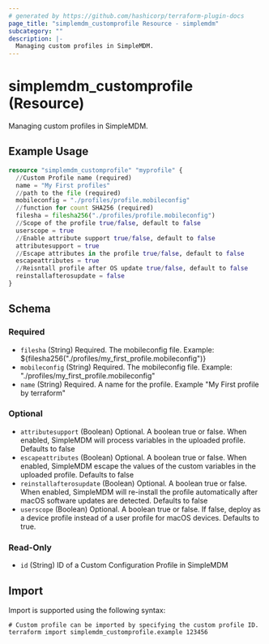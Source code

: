 ```yaml
---
# generated by https://github.com/hashicorp/terraform-plugin-docs
page_title: "simplemdm_customprofile Resource - simplemdm"
subcategory: ""
description: |-
  Managing custom profiles in SimpleMDM.
---
```


# simplemdm_customprofile (Resource)

Managing custom profiles in SimpleMDM.

## Example Usage

```terraform
resource "simplemdm_customprofile" "myprofile" {
  //Custom Profile name (required)
  name = "My First profiles"
  //path to the file (required)
  mobileconfig = "./profiles/profile.mobileconfig"
  //function for count SHA256 (required)
  filesha = filesha256("./profiles/profile.mobileconfig")
  //Scope of the profile true/false, default to false
  userscope = true
  //Enable attribute support true/false, default to false
  attributesupport = true
  //Escape attributes in the profile true/false, default to false
  escapeattributes = true
  //Reisntall profile after OS update true/false, default to false
  reinstallafterosupdate = false
}
```

<!-- schema generated by tfplugindocs -->
## Schema

### Required

- `filesha` (String) Required. The mobileconfig file. Example: ${filesha256("./profiles/my_first_profile.mobileconfig")}
- `mobileconfig` (String) Required. The mobileconfig file. Example: "./profiles/my_first_profile.mobileconfig"
- `name` (String) Required. A name for the profile. Example "My First profile by terraform"

### Optional

- `attributesupport` (Boolean) Optional. A boolean true or false. When enabled, SimpleMDM will process variables in the uploaded profile. Defaults to false
- `escapeattributes` (Boolean) Optional. A boolean true or false. When enabled, SimpleMDM escape the values of the custom variables in the uploaded profile. Defaults to false
- `reinstallafterosupdate` (Boolean) Optional. A boolean true or false. When enabled, SimpleMDM will re-install the profile automatically after macOS software updates are detected. Defaults to false
- `userscope` (Boolean) Optional. A boolean true or false. If false, deploy as a device profile instead of a user profile for macOS devices. Defaults to true.

### Read-Only

- `id` (String) ID of a Custom Configuration Profile in SimpleMDM

## Import

Import is supported using the following syntax:

```shell
# Custom profile can be imported by specifying the custom profile ID.
terraform import simplemdm_customprofile.example 123456
```
